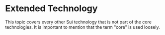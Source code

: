 # Extended Technology

This topic covers every other Sui technology that is not part of the core technologies.
It is important to mention that the term "core" is used loosely.

